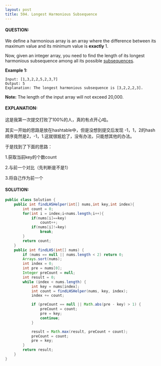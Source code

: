 ```yaml
---
layout: post
title: 594. Longest Harmonious Subsequence
---
```


#### QUESTION:

We define a harmonious array is an array where the difference between its maximum value and its minimum value is **exactly** 1.

Now, given an integer array, you need to find the length of its longest harmonious subsequence among all its possible [subsequences](https://en.wikipedia.org/wiki/Subsequence).

**Example 1:**

```
Input: [1,3,2,2,5,2,3,7]
Output: 5
Explanation: The longest harmonious subsequence is [3,2,2,2,3].

```

**Note:** The length of the input array will not exceed 20,000.

#### EXPLANATION:

这是我第一次提交打败了100%的人，真的有点开心哈。

其实一开始的思路是放在hashtable中，但是没想到提交后发现 -1，1，2的hash顺序竟然是2，-1，1.这就很尴尬了，没有办法，只能想其他的办法。

于是找到了下面的思路：

1.获取当前key的个数count

2.与前一个对比（先判断是不是1）

3.将自己作为前一个

#### SOLUTION:

```java
public class Solution {
    public int findLHSHelper(int[] nums,int key,int index){
        int count = 0;
        for(int i = index;i<nums.length;i++){
            if(nums[i]==key)
                count++;
            if(nums[i]!=key)
                break;
        }
        return count;
    }
    public int findLHS(int[] nums) {
        if (nums == null || nums.length < 2) return 0;
        Arrays.sort(nums);
        int index = 0;
        int pre = nums[0];
        Integer preCount = null;
        int result = 0;
        while (index < nums.length) {
            int key = nums[index];
            int count = findLHSHelper(nums, key, index);
            index += count;

            if (preCount == null || Math.abs(pre - key) > 1) {
                preCount = count;
                pre = key;
                continue;
            }

            result = Math.max(result, preCount + count);
            preCount = count;
            pre = key;
        }
        return result;
    }
}
```

